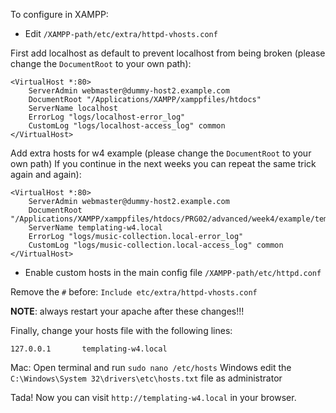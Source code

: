 To configure in XAMPP:

- Edit `/XAMPP-path/etc/extra/httpd-vhosts.conf`

First add localhost as default to prevent localhost from being broken
(please change the `DocumentRoot` to your own path):
```text
<VirtualHost *:80>
    ServerAdmin webmaster@dummy-host2.example.com
    DocumentRoot "/Applications/XAMPP/xamppfiles/htdocs"
    ServerName localhost
    ErrorLog "logs/localhost-error_log"
    CustomLog "logs/localhost-access_log" common
</VirtualHost>
```

Add extra hosts for w4 example (please change the `DocumentRoot` to your own path)
If you continue in the next weeks you can repeat the same trick again and again):

```text
<VirtualHost *:80>
    ServerAdmin webmaster@dummy-host2.example.com
    DocumentRoot "/Applications/XAMPP/xamppfiles/htdocs/PRG02/advanced/week4/example/templating"
    ServerName templating-w4.local
    ErrorLog "logs/music-collection.local-error_log"
    CustomLog "logs/music-collection.local-access_log" common
</VirtualHost>
```

- Enable custom hosts in the main config file `/XAMPP-path/etc/httpd.conf`

Remove the `#` before: `Include etc/extra/httpd-vhosts.conf`

**NOTE**: always restart your apache after these changes!!!

Finally, change your hosts file with the following lines:

```text
127.0.0.1       templating-w4.local
```

Mac: Open terminal and run `sudo nano /etc/hosts`
Windows edit the `C:\Windows\System 32\drivers\etc\hosts.txt` file as administrator

Tada! Now you can visit `http://templating-w4.local` in your browser.
